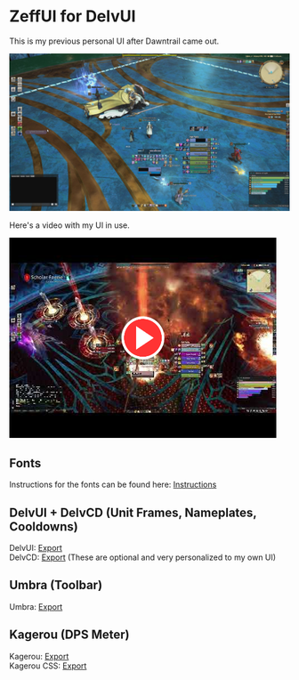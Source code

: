 # ZeffUI for DelvUI
This is my previous personal UI after Dawntrail came out.

![ZeffUI Preview](./Preview/ZeffUI.jpg?raw=true "ZeffUI Preview")

Here's a video with my UI in use.

[![ZeffUI Video](./Preview/VideoPreview.png)](https://youtu.be/P9QCA0KWCaQ)

## Fonts
Instructions for the fonts can be found here: [Instructions](./Fonts/README.md)

## DelvUI + DelvCD (Unit Frames, Nameplates, Cooldowns)
DelvUI: [Export](./DelvUI.txt)  
DelvCD: [Export](./DelvCD.txt)  (These are optional and very personalized to my own UI)

## Umbra (Toolbar)
Umbra: [Export](./Umbra.txt)

## Kagerou (DPS Meter)
Kagerou: [Export](./Kagerou.txt)  
Kagerou CSS: [Export](./Kagerou.css)  
